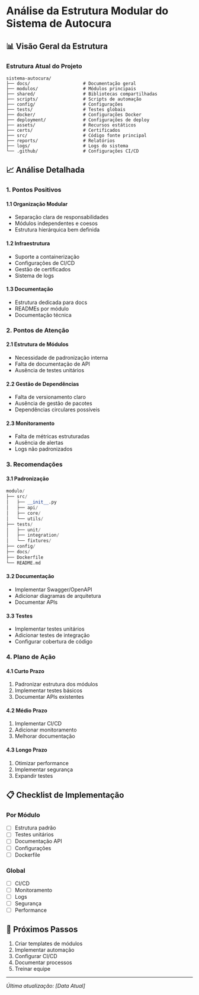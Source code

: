 # Análise da Estrutura Modular do Sistema de Autocura

## 📊 Visão Geral da Estrutura

### Estrutura Atual do Projeto
```
sistema-autocura/
├── docs/                    # Documentação geral
├── modulos/                 # Módulos principais
├── shared/                  # Bibliotecas compartilhadas
├── scripts/                 # Scripts de automação
├── config/                  # Configurações
├── tests/                   # Testes globais
├── docker/                  # Configurações Docker
├── deployment/              # Configurações de deploy
├── assets/                  # Recursos estáticos
├── certs/                   # Certificados
├── src/                     # Código fonte principal
├── reports/                 # Relatórios
├── logs/                    # Logs do sistema
└── .github/                 # Configurações CI/CD
```

## 📈 Análise Detalhada

### 1. Pontos Positivos

#### 1.1 Organização Modular
- Separação clara de responsabilidades
- Módulos independentes e coesos
- Estrutura hierárquica bem definida

#### 1.2 Infraestrutura
- Suporte a containerização
- Configurações de CI/CD
- Gestão de certificados
- Sistema de logs

#### 1.3 Documentação
- Estrutura dedicada para docs
- READMEs por módulo
- Documentação técnica

### 2. Pontos de Atenção

#### 2.1 Estrutura de Módulos
- Necessidade de padronização interna
- Falta de documentação de API
- Ausência de testes unitários

#### 2.2 Gestão de Dependências
- Falta de versionamento claro
- Ausência de gestão de pacotes
- Dependências circulares possíveis

#### 2.3 Monitoramento
- Falta de métricas estruturadas
- Ausência de alertas
- Logs não padronizados

### 3. Recomendações

#### 3.1 Padronização
```python
modulo/
├── src/
│   ├── __init__.py
│   ├── api/
│   ├── core/
│   └── utils/
├── tests/
│   ├── unit/
│   ├── integration/
│   └── fixtures/
├── config/
├── docs/
├── Dockerfile
└── README.md
```

#### 3.2 Documentação
- Implementar Swagger/OpenAPI
- Adicionar diagramas de arquitetura
- Documentar APIs

#### 3.3 Testes
- Implementar testes unitários
- Adicionar testes de integração
- Configurar cobertura de código

### 4. Plano de Ação

#### 4.1 Curto Prazo
1. Padronizar estrutura dos módulos
2. Implementar testes básicos
3. Documentar APIs existentes

#### 4.2 Médio Prazo
1. Implementar CI/CD
2. Adicionar monitoramento
3. Melhorar documentação

#### 4.3 Longo Prazo
1. Otimizar performance
2. Implementar segurança
3. Expandir testes

## 📋 Checklist de Implementação

### Por Módulo
- [ ] Estrutura padrão
- [ ] Testes unitários
- [ ] Documentação API
- [ ] Configurações
- [ ] Dockerfile

### Global
- [ ] CI/CD
- [ ] Monitoramento
- [ ] Logs
- [ ] Segurança
- [ ] Performance

## 🔄 Próximos Passos

1. Criar templates de módulos
2. Implementar automação
3. Configurar CI/CD
4. Documentar processos
5. Treinar equipe

---

*Última atualização: [Data Atual]* 
